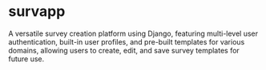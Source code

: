 # survapp
A versatile survey creation platform using Django, featuring multi-level user authentication, built-in user profiles, and pre-built templates for various domains, allowing users to create, edit, and save survey templates for future use.
